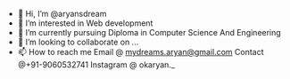 - 👋 Hi, I’m @aryansdream
- 👀 I’m interested in Web development
- 🌱 I’m currently pursuing Diploma in Computer Science And Engineering
- 💞️ I’m looking to collaborate on ...
- 📫 How to reach me Email @ mydreams.aryan@gmail.com
  Contact @+91-9060532741 Instagram @ okaryan._
<!---
aryansdream/aryansdream is a ✨ special ✨ repository because its `README.md` (this file) appears on your GitHub profile.
You can click the Preview link to take a look at your changes.
--->
